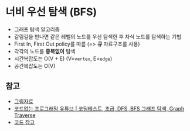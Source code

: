 # 너비 우선 탐색 (BFS)

- 그래프 탐색 알고리즘
- 갈림길을 만나면 같은 레벨의 노드를 우선 탐색한 후 자식 노드를 탐색하는 기법
- First In, First Out policy를 따름 (=> **큐** 자료구조를 사용)
- 각각의 노드를 **중복없이** 탐색
- 시간복잡도는 O(V + E) (V=`vertex`, E=`edge`)
- 공간복잡도는 O(V)

## 참고

- [그림자료](https://github.com/trekhleb/javascript-algorithms/tree/master/src/algorithms/tree/breadth-first-search)
- [코드없는 프로그래밍 유튜브 | 코딩테스트, 초급, DFS, BFS 그래프 탐색, Graph Traverse](https://www.youtube.com/watch?v=gl5RhtU2mF8&list=PLDV-cCQnUlIZH0wklfVG1IN9ks4g92oN7&index=3)
- [코드 참고](https://cyc1am3n.github.io/2019/04/26/bfs_dfs_with_python.html)
